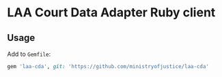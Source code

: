 # LAA Court Data Adapter Ruby client

## Usage

Add to `Gemfile`:

```ruby
gem 'laa-cda', git: 'https://github.com/ministryofjustice/laa-cda'
```
